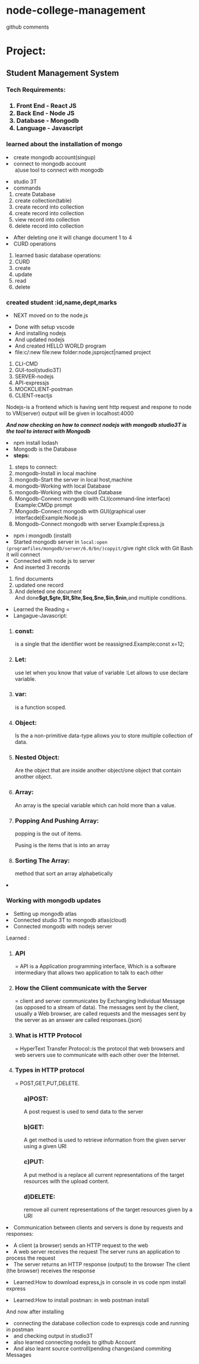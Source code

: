 # node-college-management 


github comments
<h1>Project:</h1>

<h2>Student Management System</h2>

<h3>Tech Requirements:<h3>
<ol>
<li>Front End - React JS</li>
<li>Back End - Node JS</li>
<li>Database - Mongodb</li>
<li> Language - Javascript</li>
</ol>
	
<h3>learned about the  installation of mongo</h3>

<li>create mongodb account(singup)</li>
<li>connect to mongodb account
   <ul> a)use tool to connect with mongodb</ul>
</li>
<li>studio 3T</li>
<li>commands
    <ol>
    <li>create Database</li>
    <li>create collection(table)</li>
    <li>create record into collection</li>
    <li>create record into collection</li>
    <li>view record into collection</li> 
    <li>delete record into collection</ol></li>
<li>After deleting one it will change document 1 to 4</li>
<li>CURD operations</li>
<ol><li>learned basic database operations:
<li>CURD</li>
<li>create</li>
<li>update</li>
<li>read</li>
<li>delete</li></ol>
<h3>created student :id,name,dept,marks</h3>

<li>NEXT moved on to the node.js</li>
<ul>
<li>Done with setup vscode</li>
<li>And installing nodejs</li>
<li>And updated nodejs</li>
<li>And created HELLO WORLD program</li>
<li>file:c/:new file:new folder:node.jsproject|named project</li></ul>

<ol><li>CLI-CMD</li>
<li>GUI-tool(studio3T)</li>
<li>SERVER-nodejs</li>
<li>API-expressjs</li>
<li>MOCKCLIENT-postman</li>
<li>CLIENT-reactjs</li></ol>

<p>Nodejs-is a frontend which is having sent http request and respone to node to
VM(server)
output will be given in localhost:4000</p>
<p>

<em><strong>And now checking on how to connect nodejs with  mongodb
studio3T is the tool to interact with Mongodb</strong></em></p>
<li>npm install lodash</li>
<li>Mongodb is the Database</li>
<li><strong>steps:</li></strong>
<ol>
<li>steps to connect:
<li>mongodb-Install in local machine</li>
<li>mongodb-Start the server in local host,machine</li>
<li>mongodb-Working with local Database</li>
<li>mongodb-Working with the cloud Database</li>
<li>Mongodb-Connect mongodb with CLI(command-line interface) </li>Example:CMDp prompt
<li>Mongodb-Connect mongodb with GUI(graphical user interfacde)Example:Node.js</li>
<li>Mongodb-Connect mongodb with server Example:Express.js</li></ol>

<li>npm i mongodb (install)</li>
<li>Started mongodb server in <code>local:open (programfiles/mongodb/server/6.0/bn/)copyit/</code>give right click with Git Bash it will connect</li>
<li>Connected with node js to server</li>
 
 <li>And inserted 3 records</li>
 <ol>
 <li>find documents</li>
 <li>updated one record</li>
 <li>And deleted one document</li>
 And done<strong>$gt,$gte,$lt,$lte,$eq,$ne,$in,$nin</strong>,and multiple conditions.</li></ol>

 <li>Learned the Reading =</li>
 <li>Langague-Javascript:</li>
 <ol>
<li><h3>const:</h3>is a single that the identifier wont be reassigned.Example:const x=12;</li>
<li><h3>Let:</h3>use let when you know that value of variable 
     :Let allows to use declare variable.</li>
<li><h3>var:</h3>is a function scoped.</li>
<li><h3>Object:</h3>Is the a non-primitive data-type allows you to store multiple collection of data.</li>
<li><h3>Nested Object:</h3>Are  the object that are inside another object/one object that contain another object.</li>
<li><h3>Array:</h3>An array is the special variable which can hold more than a value.</li>
<li><h3>Popping And Pushing Array:</h3>popping is the out of items.</li>
                           <p> Pusing is the items that is into an array</p>
<li><h3>Sorting The Array:</h3>method that sort an array alphabetically</li></ol>   
<p>

<li><h3>Working with mongodb updates</li></p></h3>

<li>Setting up mongodb atlas</li>
<li>Connected studio 3T to mongodb atlas(cloud)</li>
<li>Connected mongodb with nodejs server</li>

<p>
Learned :</p>
<ol>
<li><h3>API </h3> = API is a Application programming interface, Which is a software intermediary that allows two application to talk to each other</li>
<li><h3>How the Client communicate with the Server </h3>= client and server communicates by Exchanging Individual Message (as opposed to a stream of data). The messages sent by the client, usually a Web browser, are called requests and the messages sent by the server as an answer are called responses.(json)</li>
<li><h3> What is HTTP Protocol </h3>=  HyperText Transfer Protocol::is the protocol that web browsers and web servers use to communicate with each other over the Internet.</li>
<li><h3> Types in HTTP protocol </h3>= POST,GET,PUT,DELETE.</li><ol>
<h3>a)POST:</h3>A post request is used to send data to the server
<h3>b)GET:</h3>A get method is used to retrieve information from the given server using a given URI
<h3>c)PUT:</h3>A put method is a replace all current representations of the target resources with the upload content.
<h3>d)DELETE:</h3>remove all current representations of the target resources given by a URI</ol></li></ol>


<li>Communication between clients and servers is done by requests and responses:</li></p>

<li>A client (a browser) sends an HTTP request to the web</li>
<li>A web server receives the request
The server runs an application to process the request</li>
<li>The server returns an HTTP response (output) to the browser
The client (the browser) receives the response</li>

<p><li>Learned:How to download express,js
in console in vs code npm install express</li></p>

<li>Learned:How to install postman:
in web postman install</li>
 <p>And now after installing</p> 
 <li>connecting the database collection code to expressjs code and running in postman</li>
 <li>and checking output in studio3T</li>

 <li>also learned connecting nodejs to github Account</li> 
 <li>And also learnt source controll(pending changes)and commiting Messages</li>
 
 




